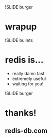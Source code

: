!SLIDE burger

# wrapup

!SLIDE bullets

# redis is...

* really damn fast
* extremely useful
* waiting for you!

!SLIDE burger

# thanks!
## redis-db.com

